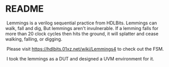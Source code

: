 # README

​		Lemmings is a verilog sequential practice from HDLBits. Lemmings can walk, fall and dig, But lemmings aren't invulnerable. If a lemming falls for more than 20 clock cycles then hits the ground, it will splatter and cease walking, falling, or digging.

​		Please visit https://hdlbits.01xz.net/wiki/Lemmings4 to check out the FSM.

​		I took the lemmings as a DUT and designed a UVM environment for it.

